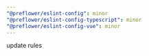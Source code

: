 ```yaml
---
"@preflower/eslint-config": minor
"@preflower/eslint-config-typescript": minor
"@preflower/eslint-config-vue": minor
---
```


update rules

